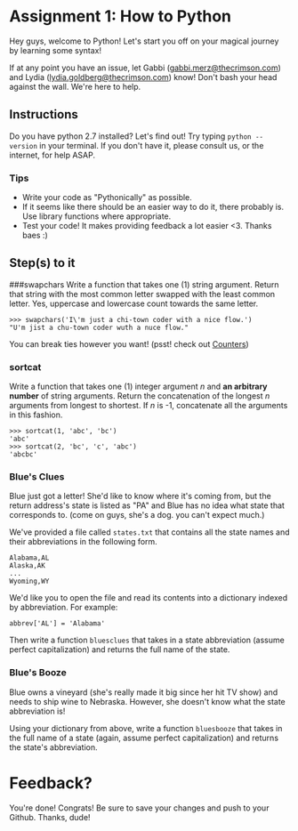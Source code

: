# Assignment 1: How to Python
Hey guys, welcome to Python! Let's start you off on your magical journey by learning some syntax!

If at any point you have an issue, let Gabbi (gabbi.merz@thecrimson.com) and Lydia (lydia.goldberg@thecrimson.com) know! Don't bash your head against the wall. We're here to help.

## Instructions
Do you have python 2.7 installed? Let's find out! Try typing `python --version` in your terminal. If you don't have it, please consult us, or the internet, for help ASAP.

### Tips
- Write your code as "Pythonically" as possible.
- If it seems like there should be an easier way to do it, there probably is. Use library functions where appropriate.
- Test your code! It makes providing feedback a lot easier <3. Thanks baes :)

## Step(s) to it
###swapchars
Write a function that takes one (1) string argument. Return that string with the most common letter swapped with the least common letter. Yes, uppercase and lowercase count towards the same letter.

    >>> swapchars('I\'m just a chi-town coder with a nice flow.')
    "U'm jist a chu-town coder wuth a nuce flow."
You can break ties however you want! (psst! check out [Counters](https://docs.python.org/2/library/collections.html#collections.Counter))

### sortcat
Write a function that takes one (1) integer argument _n_  and **an arbitrary number** of string arguments. Return the concatenation of the longest _n_  arguments from longest to shortest. If _n_  is -1, concatenate all the arguments in this fashion.

    >>> sortcat(1, 'abc', 'bc')
    'abc'
    >>> sortcat(2, 'bc', 'c', 'abc')
    'abcbc'

### Blue's Clues
Blue just got a letter! She'd like to know where it's coming from, but the return address's state is listed as "PA" and Blue has no idea what state that corresponds to. (come on guys, she's a dog. you can't expect much.)

We've provided a file called `states.txt` that contains all the state names and their abbreviations in the following form.

    Alabama,AL
    Alaska,AK
    ...
    Wyoming,WY

We'd like you to open the file and read its contents into a dictionary indexed by abbreviation. For example:

    abbrev['AL'] = 'Alabama'

Then write a function `bluesclues` that takes in a state abbreviation (assume perfect capitalization) and returns the full name of the state.

### Blue's Booze
Blue owns a vineyard (she's really made it big since her hit TV show) and needs to ship wine to Nebraska. However, she doesn't know what the state abbreviation is!

Using your dictionary from above, write a function `bluesbooze` that takes in the full name of a state (again, assume perfect capitalization) and returns the state's abbreviation.

# Feedback?
You're done! Congrats! Be sure to save your changes and push to your Github. Thanks, dude!
